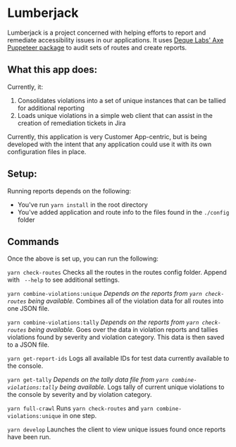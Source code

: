 # Lumberjack

Lumberjack is a project concerned with helping efforts to report and remediate accessibility issues in our applications. It uses [Deque Labs' Axe Puppeteer package](https://github.com/dequelabs/axe-puppeteer) to audit sets of routes and create reports.

## What this app does:

Currently, it:

1. Consolidates violations into a set of unique instances that can be tallied for additional reporting
2. Loads unique violations in a simple web client that can assist in the creation of remediation tickets in Jira

Currently, this application is very Customer App-centric, but is being developed with the intent that any application could use it with its own configuration files in place.

## Setup:
Running reports depends on the following:
* You've run `yarn install` in the root directory
* You've added application and route info to the files found in the `./config` folder

## Commands
Once the above is set up, you can run the following:

`yarn check-routes`
Checks all the routes in the routes config folder. Append with ` --help` to see additional settings.

`yarn combine-violations:unique`
*Depends on the reports from `yarn check-routes` being available.*
Combines all of the violation data for all routes into one JSON file.

`yarn combine-violations:tally`
*Depends on the reports from `yarn check-routes` being available.*
Goes over the data in violation reports and tallies violations found by severity and violation category. This data is then saved to a JSON file.

`yarn get-report-ids`
Logs all available IDs for test data currently available to the console.

`yarn get-tally`
*Depends on the tally data file from `yarn combine-violations:tally` being available.*
Logs tally of current unique violations to the console by severity and by violation category.

`yarn full-crawl`
Runs `yarn check-routes` and `yarn combine-violations:unique` in one step.

`yarn develop`
Launches the client to view unique issues found once reports have been run.

